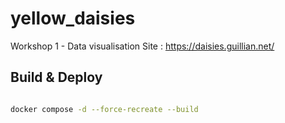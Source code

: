 # yellow_daisies
Workshop 1 - Data visualisation
Site : https://daisies.guillian.net/


## Build & Deploy

```bash

docker compose -d --force-recreate --build


```


